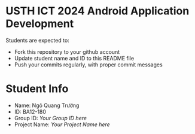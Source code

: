 USTH ICT 2024 Android Application Development
=====================================================

Students are expected to:

* Fork this repository to your github account
* Update student name and ID to this README file
* Push your commits regularly, with proper commit messages

Student Info
=======================

* Name: Ngô Quang Trường
* ID: BA12-180
* Group ID: *Your Group ID here*
* Project Name: *Your Project Name here*
